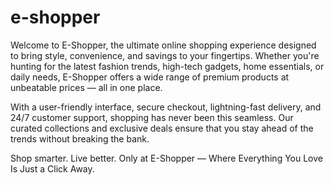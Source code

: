 # e-shopper
Welcome to E-Shopper, the ultimate online shopping experience designed to bring style, convenience, and savings to your fingertips. Whether you're hunting for the latest fashion trends, high-tech gadgets, home essentials, or daily needs, E-Shopper offers a wide range of premium products at unbeatable prices — all in one place.

With a user-friendly interface, secure checkout, lightning-fast delivery, and 24/7 customer support, shopping has never been this seamless. Our curated collections and exclusive deals ensure that you stay ahead of the trends without breaking the bank.

Shop smarter. Live better. Only at E-Shopper — Where Everything You Love Is Just a Click Away.

